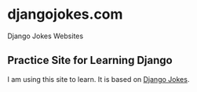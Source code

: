 # djangojokes.com
Django Jokes Websites

## Practice Site for Learning Django
I am using this site to learn. It is based on
[Django Jokes](https://www.djangojokes.com).